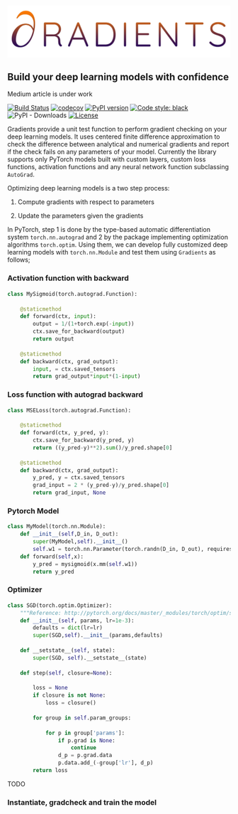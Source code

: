 <a href="url"><img src="https://raw.githubusercontent.com/Saran-nns/gradients/master/imgs/LOGO.jpg"></a>
## Build your deep learning models with confidence

Medium article is under work

[![Build Status](https://travis-ci.com/Saran-nns/gradients.svg?branch=main)](https://travis-ci.com/Saran-nns/gradients)
[![codecov](https://codecov.io/gh/Saran-nns/gradients/branch/main/graph/badge.svg)](https://codecov.io/gh/Saran-nns/gradients)
[![PyPI version](https://badge.fury.io/py/gradients.svg)](https://badge.fury.io/py/gradients)
[![Code style: black](https://img.shields.io/badge/code%20style-black-000000.svg)](https://github.com/psf/black)
![PyPI - Downloads](https://img.shields.io/pypi/dm/gradients.svg)
[![License](https://img.shields.io/badge/License-Apache%202.0-blue.svg)](https://opensource.org/licenses/Apache-2.0)

Gradients provide a unit test function to perform gradient checking on your deep learning models. It uses centered finite difference approximation to check the difference between analytical and numerical gradients and report if the check fails on any parameters of your model. Currently the library supports only PyTorch models built with custom layers, custom loss functions, activation functions and any neural network function subclassing `AutoGrad`.

Optimizing deep learning models is a two step process:

1. Compute gradients with respect to parameters

2. Update the parameters given the gradients

In PyTorch, step 1 is done by the type-based automatic differentiation system `torch.nn.autograd` and 2 by the package implementing optimization algorithms `torch.optim`. Using  them, we can develop fully customized deep learning models with `torch.nn.Module` and test them using `Gradients` as follows;

### Activation function with backward

```python
class MySigmoid(torch.autograd.Function):

    @staticmethod
    def forward(ctx, input):
        output = 1/(1+torch.exp(-input))
        ctx.save_for_backward(output)
        return output

    @staticmethod
    def backward(ctx, grad_output):
        input, = ctx.saved_tensors
        return grad_output*input*(1-input)
```

### Loss function with autograd backward

```python
class MSELoss(torch.autograd.Function):

    @staticmethod
    def forward(ctx, y_pred, y):
        ctx.save_for_backward(y_pred, y)
        return ((y_pred-y)**2).sum()/y_pred.shape[0]

    @staticmethod
    def backward(ctx, grad_output):
        y_pred, y = ctx.saved_tensors
        grad_input = 2 * (y_pred-y)/y_pred.shape[0]
        return grad_input, None
```
### Pytorch Model

```python
class MyModel(torch.nn.Module):
    def __init__(self,D_in, D_out):
        super(MyModel,self).__init__()
        self.w1 = torch.nn.Parameter(torch.randn(D_in, D_out), requires_grad=True)
    def forward(self,x):
        y_pred = mysigmoid(x.mm(self.w1))
        return y_pred
```
### Optimizer
```python
class SGD(torch.optim.Optimizer):
    """Reference: http://pytorch.org/docs/master/_modules/torch/optim/sgd.html#SGD"""
    def __init__(self, params, lr=1e-3):
        defaults = dict(lr=lr)
        super(SGD,self).__init__(params,defaults)

    def __setstate__(self, state):
        super(SGD, self).__setstate__(state)

    def step(self, closure=None):

        loss = None
        if closure is not None:
            loss = closure()

        for group in self.param_groups:

            for p in group['params']:
                if p.grad is None:
                    continue
                d_p = p.grad.data
                p.data.add_(-group['lr'], d_p)
        return loss
```
TODO
### Instantiate, gradcheck and train the model




